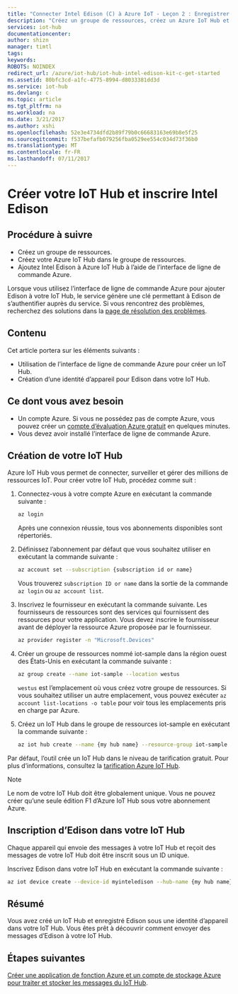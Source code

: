 ```yaml
---
title: "Connecter Intel Edison (C) à Azure IoT - Leçon 2 : Enregistrer un appareil | Microsoft Docs"
description: "Créez un groupe de ressources, créez un Azure IoT Hub et inscrivez Edison dans Azure IoT Hub à l’aide de l’interface de ligne de commande Azure."
services: iot-hub
documentationcenter: 
author: shizn
manager: timtl
tags: 
keywords: 
ROBOTS: NOINDEX
redirect_url: /azure/iot-hub/iot-hub-intel-edison-kit-c-get-started
ms.assetid: 80bfc3cd-a1fc-4775-8994-d8033381dd3d
ms.service: iot-hub
ms.devlang: c
ms.topic: article
ms.tgt_pltfrm: na
ms.workload: na
ms.date: 3/21/2017
ms.author: xshi
ms.openlocfilehash: 52e3e4734dfd2b89f79b0c66683163e69b8e5f25
ms.sourcegitcommit: f537befafb079256fba0529ee554c034d73f36b0
ms.translationtype: MT
ms.contentlocale: fr-FR
ms.lasthandoff: 07/11/2017
---
```

# <a name="create-your-iot-hub-and-register-intel-edison"></a>Créer votre IoT Hub et inscrire Intel Edison
## <a name="what-you-will-do"></a>Procédure à suivre
* Créez un groupe de ressources.
* Créez votre Azure IoT Hub dans le groupe de ressources.
* Ajoutez Intel Edison à Azure IoT Hub à l’aide de l’interface de ligne de commande Azure.

Lorsque vous utilisez l’interface de ligne de commande Azure pour ajouter Edison à votre IoT Hub, le service génère une clé permettant à Edison de s’authentifier auprès du service. Si vous rencontrez des problèmes, recherchez des solutions dans la [page de résolution des problèmes][troubleshooting].

## <a name="what-you-will-learn"></a>Contenu
Cet article portera sur les éléments suivants :
* Utilisation de l’interface de ligne de commande Azure pour créer un IoT Hub.
* Création d’une identité d’appareil pour Edison dans votre IoT Hub.

## <a name="what-you-need"></a>Ce dont vous avez besoin
* Un compte Azure. Si vous ne possédez pas de compte Azure, vous pouvez créer un [compte d’évaluation Azure gratuit](http://azure.microsoft.com/pricing/free-trial/) en quelques minutes.
* Vous devez avoir installé l’interface de ligne de commande Azure.

## <a name="create-your-iot-hub"></a>Création de votre IoT Hub
Azure IoT Hub vous permet de connecter, surveiller et gérer des millions de ressources IoT. Pour créer votre IoT Hub, procédez comme suit :

1. Connectez-vous à votre compte Azure en exécutant la commande suivante :

   ```bash
   az login
   ```

   Après une connexion réussie, tous vos abonnements disponibles sont répertoriés.

2. Définissez l’abonnement par défaut que vous souhaitez utiliser en exécutant la commande suivante :

   ```bash
   az account set --subscription {subscription id or name}
   ```

   Vous trouverez `subscription ID or name` dans la sortie de la commande `az login` ou `az account list`.

3. Inscrivez le fournisseur en exécutant la commande suivante. Les fournisseurs de ressources sont des services qui fournissent des ressources pour votre application. Vous devez inscrire le fournisseur avant de déployer la ressource Azure proposée par le fournisseur.

   ```bash
   az provider register -n "Microsoft.Devices"
   ```
4. Créer un groupe de ressources nommé iot-sample dans la région ouest des États-Unis en exécutant la commande suivante :

   ```bash
   az group create --name iot-sample --location westus
   ```

   `westus` est l’emplacement où vous créez votre groupe de ressources. Si vous souhaitez utiliser un autre emplacement, vous pouvez exécuter `az account list-locations -o table` pour voir tous les emplacements pris en charge par Azure.

5. Créez un IoT Hub dans le groupe de ressources iot-sample en exécutant la commande suivante :

   ```bash
   az iot hub create --name {my hub name} --resource-group iot-sample
   ```

Par défaut, l’outil crée un IoT Hub dans le niveau de tarification gratuit. Pour plus d’informations, consultez la [tarification Azure IoT Hub](https://azure.microsoft.com/pricing/details/iot-hub/).

> [!NOTE] 
> Le nom de votre IoT Hub doit être globalement unique.
> Vous ne pouvez créer qu’une seule édition F1 d’Azure IoT Hub sous votre abonnement Azure.


## <a name="register-edison-in-your-iot-hub"></a>Inscription d’Edison dans votre IoT Hub
Chaque appareil qui envoie des messages à votre IoT Hub et reçoit des messages de votre IoT Hub doit être inscrit sous un ID unique.

Inscrivez Edison dans votre IoT Hub en exécutant la commande suivante :

```bash
az iot device create --device-id myinteledison --hub-name {my hub name}
```

## <a name="summary"></a>Résumé
Vous avez créé un IoT Hub et enregistré Edison sous une identité d’appareil dans votre IoT Hub. Vous êtes prêt à découvrir comment envoyer des messages d’Edison à votre IoT Hub.

## <a name="next-steps"></a>Étapes suivantes
[Créer une application de fonction Azure et un compte de stockage Azure pour traiter et stocker les messages du IoT Hub][process-and-store-iot-hub-messages].


<!-- Images and links -->

[troubleshooting]: iot-hub-intel-edison-kit-c-troubleshooting.md
[process-and-store-iot-hub-messages]: iot-hub-intel-edison-kit-c-lesson3-deploy-resource-manager-template.md